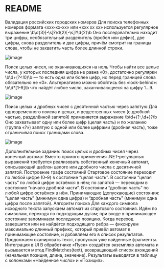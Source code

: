 # README

Валидация российских городских номеров
Для поиска телефонных номеров формата «xxx-xx-xx» или «xxx xx xx» используется регулярное выражение
\b\d{3}[-\s]?\d{2}[-\s]?\d{2}\b
Оно последовательно находит три цифры, необязательный разделитель (пробел или дефис), две цифры, снова разделитель и две цифры, причём смотрит на границы слова, чтобы не захватить часть более длинной строки.

![image](https://github.com/user-attachments/assets/5a861b1d-414c-487f-8ea1-95be52077faa)


Поиск целых чисел, не оканчивающихся на ноль
Чтобы найти все целые числа, у которых последняя цифра не равна «0», достаточно регулярки
\b\d+(?<!0)\b
— то есть одна или более цифр, но перед границей слова обязательно не «0». Альтернативно можно обойтись без «look-behind»:
\b\d*[1-9]\b
что найдёт любое число, заканчивающееся на цифру 1…9.

![image](https://github.com/user-attachments/assets/a8f68c41-7bfc-42b4-9ca9-189f18d79f86)


Поиск целых и дробных чисел с десятичной частью через запятую
Для одновременного поиска и целых, и вещественных чисел (с дробной частью, разделённой запятой) применяется выражение
\b\d+(?:,\d+)?\b
Оно захватывает одну или более цифр (целая часть) и по желанию (группа «?») запятую с одной или более цифрами (дробная часть), тоже ограничивая поиск границами слова.

![image](https://github.com/user-attachments/assets/2530d3cd-1cac-47ee-958a-9efc2206aaff)


Дополнительное задание: поиск целых и дробных чисел через конечный автомат
Вместо прямого применения .NET-регулярных выражений требуется реализовать собственный конечный автомат, описывающий шаблон целого или дробного числа с десятичной запятой.
Построение графа состояний
Стартовое состояние переходит по любой цифре (0–9) в состояние “целая часть”.
В состоянии “целая часть” по любой цифре остаёмся в нём; по запятой — переходим в состояние “начало дробной части”.
В состоянии “дробная часть” по любой цифре остаёмся в нём.
Принимающие (допускающие) состояния: “целая часть” (минимум одна цифра) и “дробная часть” (минимум одна цифра после запятой).
Алгоритм поиска
Для каждого символа исходного текста запускаем автомат из стартового состояния.
Идём по символам, переходя по подходящим дугам; при входе в принимающее состояние запоминаем последнюю позицию.
Когда переход завершится или не найдётся подходящего ребра — фиксируем максимально длинный префикс, который привёл автомат в принимающее состояние, и добавляем его в список результатов.
Продолжаем сканировать текст, пропуская уже найденные фрагменты.
Интеграция в UI
В обработчике «Пуск» создаётся экземпляр автомата и вызывается метод FindMatches(text), возвращающий список вхождений (начальная позиция, длина, значение).
Результаты выводятся в таблицу с колонками «Найденное число» и «Позиция».

